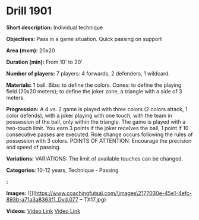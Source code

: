 # Drill 1901

**Short description:**
Individual technique

**Objectives:**
Pass in a game situation. 
Quick passing on support

**Area (mxm):**
20x20

**Duration (min):**
From 10' to 20'

**Number of players:**
7 players: 4 forwards, 2 defenders, 1 wildcard.

**Materials:**
1 ball. Bibs: to define the colors. Cones: to define the playing field (20x20 meters); to define the joker zone, a triangle with a side of 3 meters.

**Progression:**
A 4 vs. 2 game is played with three colors (2 colors attack, 1 color defends), with a joker playing with one touch, with the team in possession of the ball, only within the triangle. The game is played with a two-touch limit. You earn 3 points if the joker receives the ball, 1 point if 10 consecutive passes are executed. Role change occurs following the rules of possession with 3 colors. POINTS OF ATTENTION: Encourage the precision and speed of passing.

**Variations:**
VARIATIONS: The limit of available touches can be changed.

**Categories:**
10-12 years, Technique - Passing

**:**


**Images:**
![](https://www.coachingfutsal.com/\images\2177030e-45e1-4efc-893b-a71a3a8363f1_Dvd.077 – TX17.jpg)

**Videos:**
[Video Link](https://www.youtube.com/embed/PFrmAqanRWY)
[Video Link](https://www.youtube.com/embed/tFreSBy5Yyo)

